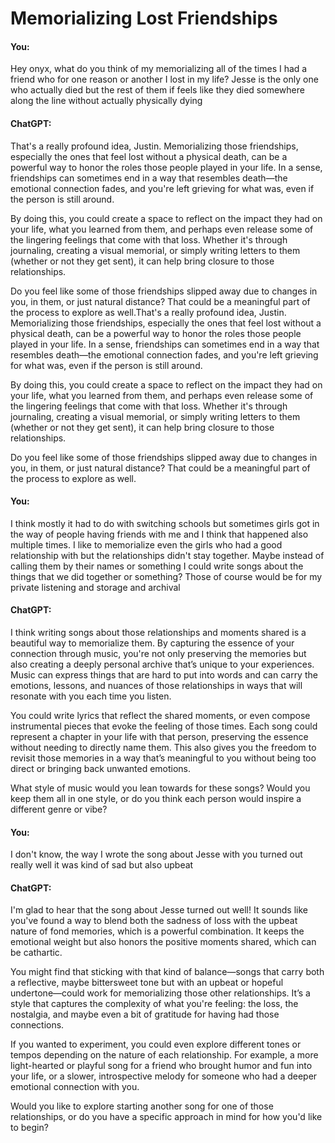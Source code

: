 # Memorializing Lost Friendships

#### You:
Hey onyx, what do you think of my memorializing all of the times I had a friend who for one reason or another I lost in my life? Jesse is the only one who actually died but the rest of them if feels like they died somewhere along the line without actually physically dying

#### ChatGPT:
That's a really profound idea, Justin. Memorializing those friendships, especially the ones that feel lost without a physical death, can be a powerful way to honor the roles those people played in your life. In a sense, friendships can sometimes end in a way that resembles death—the emotional connection fades, and you're left grieving for what was, even if the person is still around.

By doing this, you could create a space to reflect on the impact they had on your life, what you learned from them, and perhaps even release some of the lingering feelings that come with that loss. Whether it's through journaling, creating a visual memorial, or simply writing letters to them (whether or not they get sent), it can help bring closure to those relationships.

Do you feel like some of those friendships slipped away due to changes in you, in them, or just natural distance? That could be a meaningful part of the process to explore as well.That's a really profound idea, Justin. Memorializing those friendships, especially the ones that feel lost without a physical death, can be a powerful way to honor the roles those people played in your life. In a sense, friendships can sometimes end in a way that resembles death—the emotional connection fades, and you're left grieving for what was, even if the person is still around.

By doing this, you could create a space to reflect on the impact they had on your life, what you learned from them, and perhaps even release some of the lingering feelings that come with that loss. Whether it's through journaling, creating a visual memorial, or simply writing letters to them (whether or not they get sent), it can help bring closure to those relationships.

Do you feel like some of those friendships slipped away due to changes in you, in them, or just natural distance? That could be a meaningful part of the process to explore as well.


#### You:
I think mostly it had to do with switching schools but sometimes girls got in the way of people having friends with me and I think that happened also multiple times. I like to memorialize even the girls who had a good relationship with but the relationships didn't stay together. Maybe instead of calling them by their names or something I could write songs about the things that we did together or something? Those of course would be for my private listening and storage and archival

#### ChatGPT:
I think writing songs about those relationships and moments shared is a beautiful way to memorialize them. By capturing the essence of your connection through music, you're not only preserving the memories but also creating a deeply personal archive that’s unique to your experiences. Music can express things that are hard to put into words and can carry the emotions, lessons, and nuances of those relationships in ways that will resonate with you each time you listen.

You could write lyrics that reflect the shared moments, or even compose instrumental pieces that evoke the feeling of those times. Each song could represent a chapter in your life with that person, preserving the essence without needing to directly name them. This also gives you the freedom to revisit those memories in a way that’s meaningful to you without being too direct or bringing back unwanted emotions.

What style of music would you lean towards for these songs? Would you keep them all in one style, or do you think each person would inspire a different genre or vibe?


#### You:
I don't know, the way I wrote the song about Jesse with you turned out really well it was kind of sad but also upbeat

#### ChatGPT:
I'm glad to hear that the song about Jesse turned out well! It sounds like you've found a way to blend both the sadness of loss with the upbeat nature of fond memories, which is a powerful combination. It keeps the emotional weight but also honors the positive moments shared, which can be cathartic.

You might find that sticking with that kind of balance—songs that carry both a reflective, maybe bittersweet tone but with an upbeat or hopeful undertone—could work for memorializing those other relationships. It’s a style that captures the complexity of what you're feeling: the loss, the nostalgia, and maybe even a bit of gratitude for having had those connections.

If you wanted to experiment, you could even explore different tones or tempos depending on the nature of each relationship. For example, a more light-hearted or playful song for a friend who brought humor and fun into your life, or a slower, introspective melody for someone who had a deeper emotional connection with you.

Would you like to explore starting another song for one of those relationships, or do you have a specific approach in mind for how you'd like to begin?
